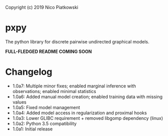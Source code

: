 Copyright (c) 2019 Nico Piatkowski

pxpy
====
The python library for discrete pairwise undirected graphical models.

**FULL-FLEDGED README COMING SOON**

Changelog
=========
* 1.0a7: Multiple minor fixes; enabled marginal inference with observations; enabled minimal statistics
* 1.0a6: Added manual model creation; enabled training data with missing values
* 1.0a5: Fixed model management
* 1.0a4: Added model access in regularization and proximal hooks
* 1.0a3: Lower GLIBC requirement + removed libgomp dependency (linux)
* 1.0a2: Python 3.5 compatibility
* 1.0a1: Initial release
